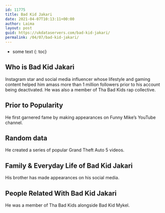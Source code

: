```yaml
---
id: 11775
title: Bad Kid Jakari
date: 2021-04-07T10:13:11+00:00
author: Laima
layout: post
guid: https://ukdataservers.com/bad-kid-jakari/
permalink: /04/07/bad-kid-jakari/
---
```


* some text
{: toc}


## Who is Bad Kid Jakari
                  
                  
                  
Instagram star and social media influencer whose lifestyle and gaming content helped him amass more than 1 million followers prior to his account being deactivated. He was also a member of Tha Bad Kids rap collective. 
                  
              
            
              
            
                
                
                
## Prior to Popularity
                  
                  
                  
He first garnered fame by making appearances on Funny Mike&#8217;s YouTube channel.
                  
              
            
              
            
                
                
                
## Random data
                  
                  
                  
He created a series of popular Grand Theft Auto 5 videos.
                  
              
            
              
            
                
                
                
## Family & Everyday Life of Bad Kid Jakari
                  
                  
                  
His brother has made appearances on his social media. 
                  
              
            
              
            
                
                
                
## People Related With Bad Kid Jakari
                  
                  
                  
He was a member of Tha Bad Kids alongside Bad Kid Mykel. 
                  
              
            
              
            
                
              
            
              
              
            
            
              
            
          
          
          